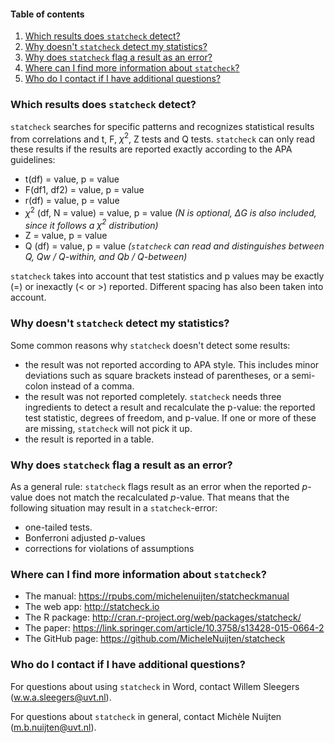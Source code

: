 #### Table of contents

1. [Which results does `statcheck` detect?](#par1)
2. [Why doesn't `statcheck` detect my statistics?](#par2)
3. [Why does `statcheck` flag a result as an error?](#par3)
4. [Where can I find more information about `statcheck`?](#par4)
5. [Who do I contact if I have additional questions?](#par5)

### Which results does `statcheck` detect? <a name="par1"></a>

`statcheck` searches for specific patterns and recognizes statistical results from correlations and t, F, $\chi^2$, Z tests and Q tests. `statcheck` can only read these results if the results are reported exactly according to the APA guidelines:

* t(df) = value, p = value
* F(df1, df2) = value, p = value
* r(df) = value, p = value
* $\chi^2$ (df, N = value) = value, p = value *(N is optional, $\Delta$G is also included, since it follows a $\chi^2$ distribution)*
* Z = value, p = value 
* Q (df) = value, p = value *(`statcheck` can read and distinguishes between Q, Qw / Q-within, and Qb / Q-between)*

`statcheck` takes into account that test statistics and p values may be exactly (=) or inexactly (< or >) reported. Different spacing has also been taken into account.

### Why doesn't `statcheck` detect my statistics? <a name="par2"></a>

Some common reasons why `statcheck` doesn't detect some results:

* the result was not reported according to APA style. This includes minor deviations such as square brackets instead of parentheses, or a semi-colon instead of a comma.
* the result was not reported completely. `statcheck` needs three ingredients to detect a result and recalculate the p-value: the reported test statistic, degrees of freedom, and p-value. If one or more of these are missing, `statcheck` will not pick it up.
* the result is reported in a table. 


### Why does `statcheck` flag a result as an error? <a name="par3"></a>

As a general rule: `statcheck` flags result as an error when the reported *p*-value does not match the recalculated *p*-value. That means that the following situation may result in a `statcheck`-error:

* one-tailed tests.
* Bonferroni adjusted *p*-values
* corrections for violations of assumptions


### Where can I find more information about `statcheck`?<a name="par4"></a>

* The manual: <https://rpubs.com/michelenuijten/statcheckmanual>
* The web app: <http://statcheck.io>
* The R package: <http://cran.r-project.org/web/packages/statcheck/>
* The paper: <https://link.springer.com/article/10.3758/s13428-015-0664-2>
* The GitHub page: <https://github.com/MicheleNuijten/statcheck>


### Who do I contact if I have additional questions?<a name="par5"></a>
For questions about using `statcheck` in Word, contact Willem Sleegers (w.w.a.sleegers@uvt.nl).

For questions about `statcheck` in general, contact Michèle Nuijten (m.b.nuijten@uvt.nl).

